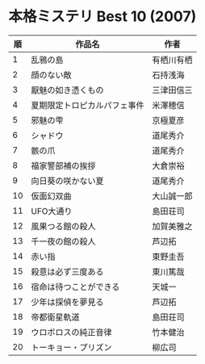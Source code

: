 # 本格ミステリ Best 10 (2007)

| 順   | 作品名            | 作者    |
| --- | -------------- | ----- |
| 1   | 乱鴉の島           | 有栖川有栖 |
| 2   | 顔のない敵          | 石持浅海  |
| 3   | 厭魅の如き憑くもの      | 三津田信三 |
| 4   | 夏期限定トロピカルパフェ事件 | 米澤穂信  |
| 5   | 邪魅の雫           | 京極夏彦  |
| 6   | シャドウ           | 道尾秀介  |
| 7   | 骸の爪            | 道尾秀介  |
| 8   | 福家警部補の挨拶       | 大倉崇裕  |
| 9   | 向日葵の咲かない夏      | 道尾秀介  |
| 10  | 仮面幻双曲          | 大山誠一郎 |
| 11  | UFO大通り         | 島田荘司  |
| 12  | 風果つる館の殺人       | 加賀美雅之 |
| 13  | 千一夜の館の殺人       | 芦辺拓   |
| 14  | 赤い指            | 東野圭吾  |
| 15  | 殺意は必ず三度ある      | 東川篤哉  |
| 16  | 宿命は待つことができる    | 天城一   |
| 17  | 少年は探偵を夢見る      | 芦辺拓   |
| 18  | 帝都衛星軌道         | 島田荘司  |
| 19  | ウロボロスの純正音律     | 竹本健治  |
| 20  | トーキョー・プリズン     | 柳広司   |
